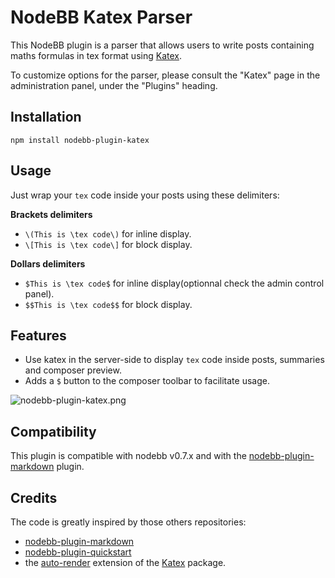 # NodeBB Katex Parser

This NodeBB plugin is a parser that allows users to write posts containing maths formulas in tex format using [Katex](Katex).

To customize options for the parser, please consult the "Katex" page in the administration panel, under the "Plugins" heading.

## Installation

    npm install nodebb-plugin-katex

## Usage

Just wrap your `tex` code inside your posts using these delimiters:

**Brackets delimiters**
- `\(This is \tex code\)` for inline display.
- `\[This is \tex code\]` for block display.

**Dollars delimiters**
- `$This is \tex code$` for inline display(optionnal check the admin control panel).
- `$$This is \tex code$$` for block display.

## Features

- Use katex in the server-side to display `tex` code inside posts, summaries and composer preview.
- Adds a `$` button to the composer toolbar to facilitate usage.

![nodebb-plugin-katex.png](https://i.imgur.com/nJDqafD.png)

## Compatibility

This plugin is compatible with nodebb v0.7.x and with the [nodebb-plugin-markdown](https://github.com/julianlam/nodebb-plugin-markdown/) plugin.

## Credits

The code is greatly inspired by those others repositories:

- [nodebb-plugin-markdown](https://github.com/julianlam/nodebb-plugin-markdown/)
- [nodebb-plugin-quickstart](https://github.com/julianlam/nodebb-plugin-markdown/)
- the [auto-render](https://github.com/Khan/KaTeX/blob/master/contrib/auto-render/) extension of the [Katex](https://github.com/Khan/KaTeX/) package.
